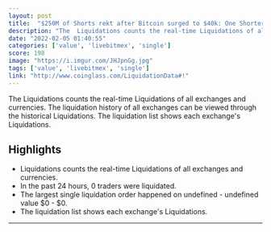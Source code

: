 ```yaml
---
layout: post
title:  "$250M of Shorts rekt after Bitcoin surged to $40k: One Shorter Lost $3M with just one Order"
description: "The  Liquidations counts the real-time Liquidations of all exchanges and currencies. The liquidation history of all exchanges can be viewed through the historical Liquidations. The liquidation list shows each exchange's Liquidations."
date: "2022-02-05 01:40:55"
categories: ['value', 'livebitmex', 'single']
score: 198
image: "https://i.imgur.com/JHJpnGg.jpg"
tags: ['value', 'livebitmex', 'single']
link: "http://www.coinglass.com/LiquidationData#!"
---
```


The  Liquidations counts the real-time Liquidations of all exchanges and currencies. The liquidation history of all exchanges can be viewed through the historical Liquidations. The liquidation list shows each exchange's Liquidations.

## Highlights

- Liquidations counts the real-time Liquidations of all exchanges and currencies.
- In the past 24 hours, 0 traders were liquidated.
- The largest single liquidation order happened on undefined - undefined value $0 - $0.
- The liquidation list shows each exchange's Liquidations.

---
